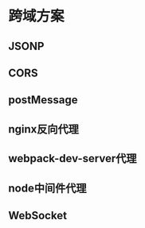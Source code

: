 # 跨域方案

## JSONP


## CORS

## postMessage

## nginx反向代理

## webpack-dev-server代理

## node中间件代理

## WebSocket